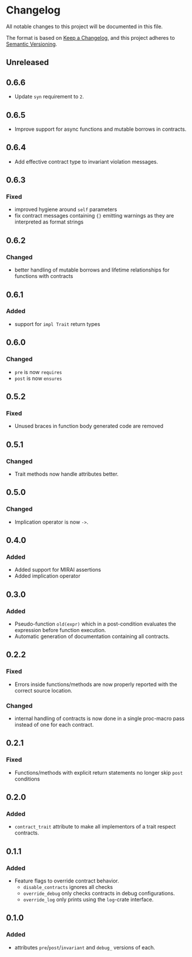 # Changelog

All notable changes to this project will be documented in this file.

The format is based on [Keep a Changelog](https://keepachangelog.com/en/1.0.0/), and this project adheres to [Semantic Versioning](https://semver.org/spec/v2.0.0.html).

## Unreleased

## 0.6.6

- Update `syn` requirement to `2`.

## 0.6.5

- Improve support for async functions and mutable borrows in contracts.

## 0.6.4

- Add effective contract type to invariant violation messages.

## 0.6.3

### Fixed

- improved hygiene around `self` parameters
- fix contract messages containing `{}` emitting warnings as they are interpreted as format strings

## 0.6.2

### Changed

- better handling of mutable borrows and lifetime relationships for functions with contracts

## 0.6.1

### Added

- support for `impl Trait` return types

## 0.6.0

### Changed

- `pre` is now `requires`
- `post` is now `ensures`

## 0.5.2

### Fixed

- Unused braces in function body generated code are removed

## 0.5.1

### Changed

- Trait methods now handle attributes better.

## 0.5.0

### Changed

- Implication operator is now `->`.

## 0.4.0

### Added

- Added support for MIRAI assertions
- Added implication operator

## 0.3.0

### Added

- Pseudo-function `old(expr)` which in a post-condition evaluates the expression before function execution.
- Automatic generation of documentation containing all contracts.

## 0.2.2

### Fixed

- Errors inside functions/methods are now properly reported with the correct source location.

### Changed

- internal handling of contracts is now done in a single proc-macro pass instead of one for each contract.

## 0.2.1

### Fixed

- Functions/methods with explicit return statements no longer skip `post` conditions

## 0.2.0

### Added

- `contract_trait` attribute to make all implementors of a trait respect contracts.

## 0.1.1

### Added

- Feature flags to override contract behavior.
  - `disable_contracts` ignores all checks
  - `override_debug` only checks contracts in debug configurations.
  - `override_log` only prints using the `log`-crate interface.

## 0.1.0

### Added

- attributes `pre`/`post`/`invariant` and `debug_` versions of each.
